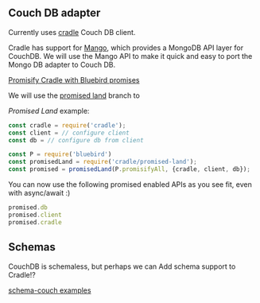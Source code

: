 ## Couch DB adapter

Currently uses [cradle](https://github.com/flatiron/cradle) Couch DB client.

Cradle has support for [Mango](https://github.com/cloudant/mango), which provides a MongoDB API layer for CouchDB.
We will use the Mango API to make it quick and easy to port the Mongo DB adapter to Couch DB.   

[Promisify Cradle with Bluebird promises](https://github.com/flatiron/cradle/issues/293)

We will use the [promised land](https://github.com/kristianmandrup/cradle/tree/promised-land) branch to 

*Promised Land* example:

```js
const cradle = require('cradle');
const client = // configure client
const db = // configure db from client

const P = require('bluebird')
const promisedLand = require('cradle/promised-land');
const promised = promisedLand(P.promisifyAll, {cradle, client, db});
```

You can now use the following promised enabled APIs as you see fit, even with async/await :)

```js
promised.db
promised.client
promised.cradle
```

## Schemas

CouchDB is schemaless, but perhaps we can Add schema support to Cradle!?

[schema-couch examples](https://github.com/ryanramage/schema-couch/tree/master/example/schemas)
